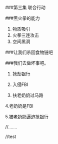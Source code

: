 ###第三集 联合行动

###黑火拳的能力
1. 物质吸引
2. 火拳三连攻击
3. 空间黑洞

###让我们杀回食物链吧

###我们去做坏事吧。

1. 抢劫银行

2. 入侵FBI

3. 扶老奶奶过马路

4.老奶奶是FBI

5.被老奶奶逼迫抢银行

//.......

//test
